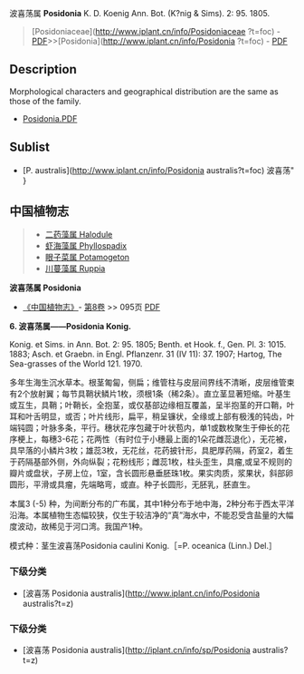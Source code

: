 波喜荡属 **Posidonia** K. D. Koenig Ann. Bot. (K?nig & Sims). 2: 95. 1805.

> [Posidoniaceae](http://www.iplant.cn/info/Posidoniaceae ?t=foc) - [PDF](http://iplant.cn/foc/pdf/Posidoniaceae.pdf)>>[Posidonia](http://www.iplant.cn/info/Posidonia ?t=foc) - [PDF](http://www.iplant.cn/foc/pdf/Posidonia.pdf)

## Description

Morphological characters and geographical distribution are the same as those of the family.

* [Posidonia.PDF](http://iplant.cn/foc/pdf/Posidonia.pdf)

## Sublist

* [P.  australis](http://www.iplant.cn/info/Posidonia australis?t=foc) 波喜荡"
}

## 中国植物志

> * [二药藻属  Halodule](http://www.iplant.cn/info/Halodule?t=z)
> * [虾海藻属  Phyllospadix](http://www.iplant.cn/info/Phyllospadix?t=z)
> * [眼子菜属  Potamogeton](http://www.iplant.cn/info/Potamogeton?t=z)
> * [川蔓藻属  Ruppia](http://www.iplant.cn/info/Ruppia?t=z)

**波喜荡属 Posidonia**

* [《中国植物志》](http://www.iplant.cn/frps)- [第8卷](http://www.iplant.cn/frps/vol/8) >> 095页 [PDF](http://www.iplant.cn/frps/pdf/8/095y.pdf)

**6. 波喜荡属——Posidonia Konig.**

Konig. et Sims. in Ann. Bot. 2: 95. 1805; Benth. et Hook. f., Gen. Pl. 3: 1015. 1883; Asch. et Graebn. in Engl. Pflanzenr. 31 (IV 11): 37. 1907; Hartog, The Sea-grasses of the World 121. 1970.

多年生海生沉水草本。根茎匍匐，侧扁；维管柱与皮层间界线不清晰，皮层维管束有2个放射翼；每节具鞘状鳞片1枚，须根1条（稀2条）。直立茎显著短缩。叶基生或互生，具鞘；叶鞘长，全抱茎，或仅基部边缘相互覆盖，呈半抱茎的开口鞘，叶耳和叶舌明显，或否；叶片线形，扁平，稍呈镰状，全缘或上部有极浅的钝齿，叶端钝圆；叶脉多条，平行。穗状花序包藏于叶状苞内，单1或数枚聚生于伸长的花序梗上，每穗3-6花；花两性（有时位于小穗最上面的1朵花雌蕊退化），无花被，具早落的小鳞片3枚；雄蕊3枚，无花丝，花药披针形，具肥厚药隔，药室2，着生于药隔基部外侧，外向纵裂；花粉线形；雌蕊1枚，柱头歪生，具瘤,或呈不规则的瓣片或盘状，子房上位，1室，含长圆形悬垂胚珠1枚。果实肉质，浆果状，斜部卵圆形，平滑或具瘤，先端略弯，或直。种子长圆形，无胚乳，胚直生。

本属3 (-5) 种，为间断分布的广布属，其中1种分布于地中海，2种分布于西太平洋沿海。本属植物生态幅较狭，仅生于较洁净的“真”海水中，不能忍受含盐量的大幅度波动，故稀见于河口湾。我国产1种。

模式种：茎生波喜荡Posidonia caulini Konig.［=P. oceanica (Linn.) Del.］

### 下级分类
* [波喜荡  Posidonia australis](http://www.iplant.cn/info/Posidonia australis?t=z)

### 下级分类
* [波喜荡  Posidonia australis](http://iplant.cn/info/sp/Posidonia australis?t=z)
